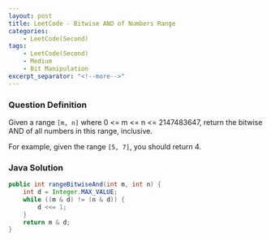 ```yaml
---
layout: post
title: LeetCode - Bitwise AND of Numbers Range
categories:
    - LeetCode(Second)
tags:
    - LeetCode(Second)
    - Medium
    - Bit Manipulation
excerpt_separator: "<!--more-->"
---
```


### Question Definition
Given a range `[m, n]` where 0 <= m <= n <= 2147483647, return the bitwise AND of all numbers in this range, inclusive.
<!--more-->

For example, given the range `[5, 7]`, you should return 4.
### Java Solution
```java
public int rangeBitwiseAnd(int m, int n) {
    int d = Integer.MAX_VALUE;
    while ((m & d) != (n & d)) {
        d <<= 1;
    }
    return m & d;
}
```